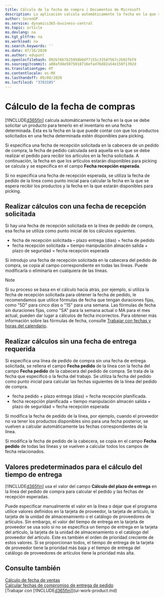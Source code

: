 ```yaml
---
title: Cálculo de la fecha de compra | Documentos de Microsoft
description: La aplicación calcula automáticamente la fecha en la que se debe solicitar un producto para tenerlo en el inventario en una fecha determinada. Esta es la fecha en la que puede contar con que los productos solicitados en una fecha determinada estén disponibles para picking.
author: SorenGP
ms.service: dynamics365-business-central
ms.topic: article
ms.devlang: na
ms.tgt_pltfrm: na
ms.workload: na
ms.search.keywords: ''
ms.date: 07/16/2020
ms.author: edupont
ms.openlocfilehash: 092b76b7b25958b0df7155c335d7567c2b92fbf9
ms.sourcegitcommit: a80afd4e5075018716efad76d82a54e158f1392d
ms.translationtype: HT
ms.contentlocale: es-MX
ms.lasthandoff: 09/09/2020
ms.locfileid: "3783185"
---
```

# <a name="date-calculation-for-purchases"></a>Cálculo de la fecha de compras

[!INCLUDE[d365fin](includes/d365fin_md.md)] calcula automáticamente la fecha en la que se debe solicitar un producto para tenerlo en el inventario en una fecha determinada. Esta es la fecha en la que puede contar con que los productos solicitados en una fecha determinada estén disponibles para picking.  

Si especifica una fecha de recepción solicitada en la cabecera de un pedido de compra, la fecha de pedido calculada será aquella en la que se debe realizar el pedido para recibir los artículos en la fecha solicitada. A continuación, la fecha en que los artículos estarán disponibles para picking se calcula y se especifica en el campo **Fecha recepción esperada**.  

Si no especifica una fecha de recepción esperada, se utiliza la fecha de pedido de la línea como punto inicial para calcular la fecha en la que se espera recibir los productos y la fecha en la que estarán disponibles para picking.  

## <a name="calculating-with-a-requested-receipt-date"></a>Realizar cálculos con una fecha de recepción solicitada

Si hay una fecha de recepción solicitada en la línea de pedido de compra, esa fecha se utiliza como punto inicial de los cálculos siguientes.  

- fecha de recepción solicitada – plazo entrega (días) = fecha de pedido  
- fecha recepción solicitada + tiempo manipulación almacén salida + plazo de seguridad = fecha recepción esperada  

Si introdujo una fecha de recepción solicitada en la cabecera del pedido de compra, se copia al campo correspondiente en todas las líneas. Puede modificarla o eliminarla en cualquiera de las líneas.  

> [!NOTE]
> Si su proceso se basa en el cálculo hacia atrás, por ejemplo, si utiliza la fecha de recepción solicitada para obtener la fecha de pedido, le recomendamos que utilice fórmulas de fecha que tengan duraciones fijas, como "5D" para cinco días o "1S" para una semana. Las fórmulas de fecha sin duraciones fijas, como "SA" para la semana actual o MA para el mes actual, pueden dar lugar a cálculos de fecha incorrectos. Para obtener más información sobre las fórmulas de fecha, consulte [Trabajar con fechas y horas del calendario](ui-enter-date-ranges.md).

## <a name="calculating-without-a-requested-delivery-date"></a>Realizar cálculos sin una fecha de entrega requerida

Si especifica una línea de pedido de compra sin una fecha de entrega solicitada, se rellena el campo **Fecha pedido** de la línea con la fecha del campo **Fecha pedido** de la cabecera del pedido de compra. Se trata de la fecha que especificó o la fecha del trabajo. Se utiliza la fecha del pedido como punto inicial para calcular las fechas siguientes de la línea del pedido de compra.  

- fecha pedido + plazo entrega (días) = fecha recepción planificada.  
- fecha recepción planificada + tiempo manipulación almacén salida + plazo de seguridad = fecha recepción esperada  

Si modifica la fecha de pedido de la línea, por ejemplo, cuando el proveedor no va tener los productos disponibles sino para una fecha posterior, se vuelven a calcular automáticamente las fechas correspondientes de la línea.  

Si modifica la fecha de pedido de la cabecera, se copia en el campo **Fecha pedido** de todas las líneas y se vuelven a calcular todos los campos de fecha relacionados.  

## <a name="default-values-for-lead-time-calculation"></a>Valores predeterminados para el cálculo del tiempo de entrega

[!INCLUDE[d365fin](includes/d365fin_md.md)] usa el valor del campo **Cálculo del plazo de entrega** en la línea del pedido de compra para calcular el pedido y las fechas de recepción esperadas.  

Puede especificar manualmente el valor en la línea o dejar que el programa utilice valores definidos en la tarjeta de proveedor, la tarjeta de artículo, la tarjeta de la unidad de almacenamiento o el catálogo de proveedores de artículos.
Sin embargo, el valor del tiempo de entrega en la tarjeta de proveedor se usa solo si no se especifica un tiempo de entrega en la tarjeta del artículo, la tarjeta de la unidad de almacenamiento o el catálogo del proveedor del artículo. Este es también el orden de prioridad creciente de estos valores. Si se proporcionan todos, el tiempo de entrega de la tarjeta de proveedor tiene la prioridad más baja y el tiempo de entrega del catálogo de proveedores de artículos tiene la prioridad más alta.  

## <a name="see-also"></a>Consulte también

[Cálculo de fecha de ventas](sales-date-calculation-for-sales.md)   
[Calcular fechas de compromiso de entrega de pedido](sales-how-to-calculate-order-promising-dates.md)  
[Trabajar con [!INCLUDE[d365fin](includes/d365fin_md.md)]](ui-work-product.md)  
